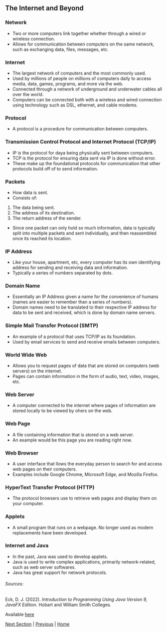 
## The Internet and Beyond

### Network

- Two or more computers link together whether through a wired or wireless connection.
- Allows for communication between computers on the same network, such as exchanging data, files, messages, etc.

### Internet

- The largest network of computers and the most commonly used.
- Used by millions of people on millions of computers daily to access media, data, games, programs, and more via the web.
- Connected through a network of underground and underwater cables all over the world.
- Computers can be connected both with a wireless and wired connection using technology such as DSL, ethernet, and cable modems.

### Protocol

- A protocol is a procedure for communication between computers.

### Transmission Control Protocol and Internet Protocol (TCP/IP)

- IP is the protocol for daya being physically sent between computers.
- TCP is the protocol for ensuring data sent via IP is done without error.
- These make up the foundational protocols for communication that other protocols build off of to send information.

### Packets

- How data is sent.
- Consists of:
1. The data being sent.
2. The address of its destination.
3. The return address of the sender.
- Since one packet can only hold so much information, data is typically split into multiple packets and sent individually, and then reassembled once its reached its location.

### IP Address

- Like your house, apartment, etc, every computer has its own identifying address for sending and receiving data and information.
- Typically a series of numbers separated by dots.

### Domain Name

- Essentially an IP Address given a name for the convenience of humans (names are easier to remember than a series of numbers).
- Domain names need to be translated to their respective IP address for data to be sent and received, which is done by domain name servers.

### Simple Mail Transfer Protocol (SMTP)

- An example of a protocol that uses TCP/IP as its foundation.
- Used by email services to send and receive emails between computers.

### World Wide Web

- Allows you to request pages of data that are stored on computers (web servers) on the internet.
- Pages can contain information in the form of audio, text, video, images, etc.

### Web Server

- A computer connected to the internet where pages of information are stored locally to be viewed by ohers on the web.

### Web Page

- A file containing information that is stored on a web server.
- An example would be this page you are reading right now.

### Web Browser

- A user interface that llows the everyday person to search for and access web pages on their computers.
- Examples include Google Chrome, Microsoft Edge, and Mozilla Firefox.

### HyperText Transfer Protocol (HTTP)

- The protocol browsers use to retrieve web pages and display them on your computer.

### Applets

- A small program that runs on a webpage. No longer used as modern replacements have been developed.

### Internet and Java

- In the past, Java was used to develop applets.
- Java is used to write complex applications, primarily network-related, such as web server softwares.
- Java has great support for network protocols.

###### Sources:

Eck, D. J. (2022). *Introduction to Programming Using Java Version 9, JavaFX Edition.* Hobart and William Smith Colleges.

Available [here](https://math.hws.edu/javanotes/?fbclid=IwAR3V0pxqmqNeSpasvbbVrx-RAylNmYW7yYnD2q8-1nJMHErQxynK27MNOhw)

[Next Section](basic-java-app.md) | [Previous](modern-ui.md) | [Home](readme.md)